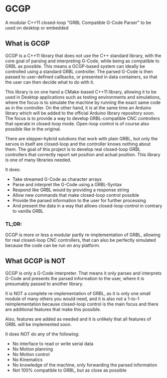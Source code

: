 # GCGP
A modular C++11 closed-loop "GRBL Compatible G-Code Parser" to be used on desktop or embedded

## What is GCGP

GCGP is a C++11 library that does not use the C++ standard library, with the core goal of parsing and interpreting G-Code, while being as compatible to GRBL as possible. This means a GCGP-based system can ideally be controlled using a standard GRBL controller. The parsed G-Code is then passed to user-defined callbacks, or presented in data containers, so that the user can then decide what to do with it.

This library is on one hand a CMake-based C++11 library, allowing it to be used in Desktop applications such as testing environments and simulations, where the focus is to simulate the machine by running the exact same code as in the controller. On the other hand, it is at the same time an Arduino library which will be added to the official Arduino library repository soon. The focus is to provide a way to develop GRBL-compatible CNC controllers that operate in closed-loop mode. Open-loop control is of course also possible like in the original. 

There are stepper-hybrid solutions that work with plain GRBL, but only the servos in itself are closed-loop and the controller knows nothing about them. The goal of this project is to develop real closed-loop GRBL controllers that correctly report set position and actual position. This library is one of many libraries needed.

It does:
 - Take streamed G-Code as character arrays
 - Parse and interpret the G-Code using a GRBL-Syntax
 - Respond like GRBL would by providing a response string
 - Allow new commands that make closed-loop control possible
 - Provide the parsed information to the user for further processing
 - And present the data in a way that allows closed-loop control in contrary to vanilla GRBL

### TL;DR:

GCGP is more or less a modular partly re-implementation of GRBL, allowing for real closed-loop CNC controllers, that can also be perfectly simulated because the code can be run on any platform.

## What GCGP is NOT

GCGP is only a G-Code interpreter. That means it only parses and interprets G-Code and presents the parsed information to the user, where it is presumably passed to another library.

It is NOT a complete re-implementation of GRBL, as it is only one small module of many others you would need, and it is also not a 1-to-1 reimplementation because closed-loop control is the main focus and there are additional features that make this possible.

Also, features are added as needed and it is unlikely that all features of GRBL will be implemented soon.

It does NOT do any of the following:
 - No interface to read or write serial data
 - No Motion planning
 - No Motion control
 - No Kinematics
 - No knowledge of the machine, only forwarding the parsed information
 - Not 100% compatible to GRBL, but as close as possible